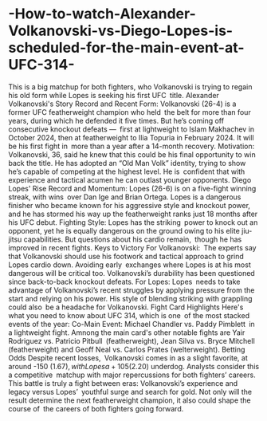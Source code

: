 # -How-to-watch-Alexander-Volkanovski-vs-Diego-Lopes-is-scheduled-for-the-main-event-at-UFC-314-

This is a big matchup for both fighters, who Volkanovski is trying to regain his old form while Lopes is seeking his first UFC title.
Alexander Volkanovski's Story
Record and Recent Form: Volkanovski (26-4) is a former UFC featherweight champion who held the belt for more than four years, during which he defended it five times. But he’s coming off consecutive knockout defeats — first at lightweight to Islam Makhachev in October 2024, then at featherweight to Ilia Topuria in February 2024. It will be his first fight in more than a year after a 14-month recovery.
Motivation: Volkanovski, 36, said he knew that this could be his final opportunity to win back the title. He has adopted an “Old Man Volk” identity, trying to show he’s capable of competing at the highest level. He is confident that with experience and tactical acumen he can outlast younger opponents.
Diego Lopes' Rise
Record and Momentum: Lopes (26-6) is on a five-fight winning streak, with wins over Dan Ige and Brian Ortega. Lopes is a dangerous finisher who became known for his aggressive style and knockout power, and he has stormed his way up the featherweight ranks just 18 months after his UFC debut.
Fighting Style: Lopes has the striking power to knock out an opponent, yet he is equally dangerous on the ground owing to his elite jiu-jitsu capabilities. But questions about his cardio remain, though he has improved in recent fights.
Keys to Victory
For Volkanovski: The experts say that Volkanovski should use his footwork and tactical approach to grind Lopes cardio down. Avoiding early exchanges where Lopes is at his most dangerous will be critical too. Volkanovski’s durability has been questioned since back-to-back knockout defeats.
For Lopes: Lopes needs to take advantage of Volkanovski’s recent struggles by applying pressure from the start and relying on his power. His style of blending striking with grappling could also be a headache for Volkanovski.
Fight Card Highlights
Here's what you need to know about UFC 314, which is one of the most stacked events of the year:
Co-Main Event: Michael Chandler vs. Paddy Pimblett in a lightweight fight.
Amnong the main card's other notable fights are Yair Rodriguez vs. Patricio Pitbull (featherweight), Jean Silva vs. Bryce Mitchell (featherweight) and Geoff Neal vs. Carlos Prates (welterweight).
Betting Odds
Despite recent losses, Volkanovski comes in as a slight favorite, at around -150 ($1.67), with Lopes a +105 ($2.20) underdog. Analysts consider this a competitive matchup with major repercussions for both fighters’ careers.
This battle is truly a fight between eras: Volkanovski’s experience and legacy versus Lopes’ youthful surge and search for gold. Not only will the result determine the next featherweight champion, it also could shape the course of the careers of both fighters going forward.
